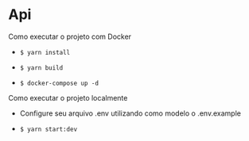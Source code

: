 # Api

Como executar o projeto com Docker

- `$ yarn install`

- `$ yarn build`

- `$ docker-compose up -d`

Como executar o projeto localmente

- Configure seu arquivo .env utilizando como modelo o .env.example

- `$ yarn start:dev`
